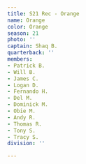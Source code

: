 ```yaml
---
title: S21 Rec - Orange
name: Orange
color: Orange
season: 21
photo: ''
captain: Shaq B.
quarterback: ''
members:
- Patrick B.
- Will B.
- James C.
- Logan D.
- Fernando H.
- Del M.
- Dominick M.
- Obie M.
- Andy R.
- Thomas R.
- Tony S.
- Tracy S.
division: ''

---
```

